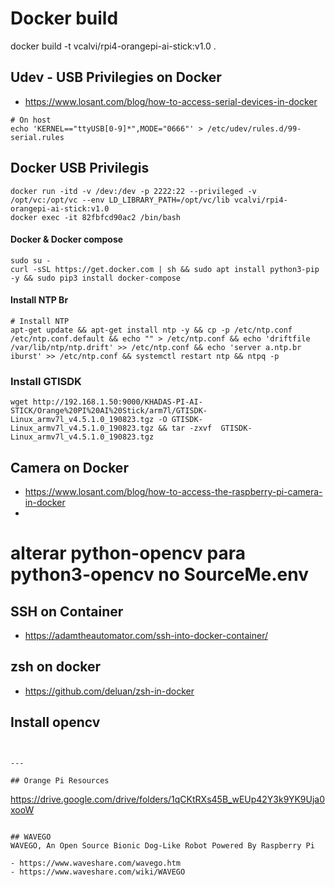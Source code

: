 # Docker build
docker build -t vcalvi/rpi4-orangepi-ai-stick:v1.0 .



## Udev - USB Privilegies on Docker
- https://www.losant.com/blog/how-to-access-serial-devices-in-docker
```
# On host
echo 'KERNEL=="ttyUSB[0-9]*",MODE="0666"' > /etc/udev/rules.d/99-serial.rules
```

## Docker USB Privilegis
```
docker run -itd -v /dev:/dev -p 2222:22 --privileged -v /opt/vc:/opt/vc --env LD_LIBRARY_PATH=/opt/vc/lib vcalvi/rpi4-orangepi-ai-stick:v1.0
docker exec -it 82fbfcd90ac2 /bin/bash

```

#### Docker & Docker compose

```
sudo su -
curl -sSL https://get.docker.com | sh && sudo apt install python3-pip -y && sudo pip3 install docker-compose
```

#### Install NTP Br

```
# Install NTP
apt-get update && apt-get install ntp -y && cp -p /etc/ntp.conf /etc/ntp.conf.default && echo "" > /etc/ntp.conf && echo 'driftfile /var/lib/ntp/ntp.drift' >> /etc/ntp.conf && echo 'server a.ntp.br iburst' >> /etc/ntp.conf && systemctl restart ntp && ntpq -p
```

### Install GTISDK
```
wget http://192.168.1.50:9000/KHADAS-PI-AI-STICK/Orange%20PI%20AI%20Stick/arm7l/GTISDK-Linux_armv7l_v4.5.1.0_190823.tgz -O GTISDK-Linux_armv7l_v4.5.1.0_190823.tgz && tar -zxvf  GTISDK-Linux_armv7l_v4.5.1.0_190823.tgz

```

## Camera on Docker
- https://www.losant.com/blog/how-to-access-the-raspberry-pi-camera-in-docker
- 

# alterar python-opencv para python3-opencv no SourceMe.env

## SSH on Container
- https://adamtheautomator.com/ssh-into-docker-container/

## zsh on docker
- https://github.com/deluan/zsh-in-docker

## Install opencv
```


---

## Orange Pi Resources
```
https://drive.google.com/drive/folders/1qCKtRXs45B_wEUp42Y3k9YK9Uja0xooW
```

## WAVEGO
WAVEGO, An Open Source Bionic Dog-Like Robot Powered By Raspberry Pi

- https://www.waveshare.com/wavego.htm
- https://www.waveshare.com/wiki/WAVEGO
